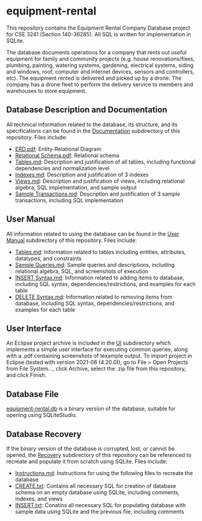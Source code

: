 # equipment-rental

This repository contains the Equipment Rental Company Database project for CSE 3241 (Section 140-36285). All SQL is written for implementation in SQLite. 

The database documents operations for a company that rents out useful equipment for family and community projects  (e.g. house renovations/fixes, plumbing, painting, watering systems, gardening, electrical systems, siding and windows, roof, computer and internet devices, sensors and controllers, etc). The equipment rented is delivered and picked up by a drone. The company has a drone fleet to perform the delivery service to members and warehouses to store equipment.

## Database Description and Documentation

All technical information related to the database, its structure, and its specifications can be found in the [Documentation](/Documentation) subdirectory of this repository. Files include:

* [ERD.pdf](/Documentation/ERD.pdf): Entity-Relational Diagram
* [Relational Schema.pdf](/Documentation/Relational%20Schema.pdf): Relational schema
* [Tables.md](/Documentation/Tables.md): Description and justification of all tables, including functional dependencies and normalization level
* [Indexes.md](/Documentation/Indexes.md): Description and justification of 3 indexes
* [Views.md](/Documentation/Views.md): Description and justification of views, including relational algebra, SQL implementation, and sample output
* [Sample Transactions.md](/Documentation/Sample%20Transactions.md): Description and justification of 3 sample transactions, including SQL implementation

## User Manual

All information related to using the database can be found in the [User Manual](/User%20Manual) subdirectory of this repository. Files include:

* [Tables.md](/User%20Manual/Tables.md): Information related to tables including entities, attributes, datatypes, and constraints
* [Sample Queries.md](/User%20Manual/Sample%20Queries.md): Sample queries and descriptions, including relational algebra, SQL, and screenshots of execution
* [INSERT Syntax.md](/User%20Manual/INSERT%20Syntax.md): Information related to adding items to database, including SQL syntax, dependencies/restrictions, and examples for each table
* [DELETE Syntax.md](/User%20Manual/DELETE%20Syntax.md): Information related to removing items from database, including SQL syntax, dependencies/restrictions, and examples for each table

## User Interface

An Eclipse project archive is included in the [UI](/UI) subdirectory which implements a simple user interface for executing common queries, along with a .pdf containing screenshots of texample output. To import project in Eclipse (tested with version 2021-06 (4.20.0)), go to File > Open Projects from File System..., click Archive, select the .zip file from this repository, and click Finish.

## Database File

[equipment-rental.db](/equipment-rental.db) is a binary version of the database, suitable for opening using SQLiteStudio.

## Database Recovery

If the binary version of the database is corrupted, lost, or cannot be opened, the [Recovery](Recovery) subdirectory of this repository can be referenced to recreate and populate it from scratch using SQLite. Files include:

* [Instructions.md](/Recovery/Instructions.md): Instructions for using the following files to recreate the database
* [CREATE.txt](/Recovery/CREATE.txt): Contains all necessary SQL for creation of database schema on an empty database using SQLite, including comments, indexes, and views
* [INSERT.txt](/Recovery/INSERT.txt): Conatins all necessary SQL for populating database with sample data using SQLite and the previous file, including comments
